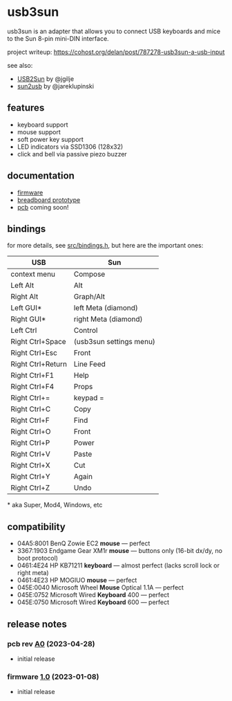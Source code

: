 usb3sun
=======

usb3sun is an adapter that allows you to connect USB keyboards and mice to the Sun 8-pin mini-DIN interface.

project writeup: <https://cohost.org/delan/post/787278-usb3sun-a-usb-input>

see also:

* [USB2Sun](https://github.com/jgilje/USB2Sun) by @jgilje
* [sun2usb](https://github.com/jareklupinski/sun2usb) by @jareklupinski

features
--------

* keyboard support
* mouse support
* soft power key support
* LED indicators via SSD1306 (128x32)
* click and bell via passive piezo buzzer

documentation
-------------

* [firmware](doc/firmware.md)
* [breadboard prototype](doc/prototype.md)
* [pcb](hardware/pcb) coming soon!

bindings
--------

for more details, see [src/bindings.h](src/bindings.h), but here are the important ones:

| USB               | Sun                     |
|-------------------|-------------------------|
| context menu      | Compose                 |
| Left Alt          | Alt                     |
| Right Alt         | Graph/Alt               |
| Left GUI*         | left Meta (diamond)     |
| Right GUI*        | right Meta (diamond)    |
| Left Ctrl         | Control                 |
| Right Ctrl+Space  | (usb3sun settings menu) |
| Right Ctrl+Esc    | Front                   |
| Right Ctrl+Return | Line Feed               |
| Right Ctrl+F1     | Help                    |
| Right Ctrl+F4     | Props                   |
| Right Ctrl+=      | keypad =                |
| Right Ctrl+C      | Copy                    |
| Right Ctrl+F      | Find                    |
| Right Ctrl+O      | Front                   |
| Right Ctrl+P      | Power                   |
| Right Ctrl+V      | Paste                   |
| Right Ctrl+X      | Cut                     |
| Right Ctrl+Y      | Again                   |
| Right Ctrl+Z      | Undo                    |

\* aka Super, Mod4, Windows, etc

compatibility
-------------

- 04A5:8001 BenQ Zowie EC2 **mouse** — perfect
- 3367:1903 Endgame Gear XM1r **mouse** — buttons only (16-bit dx/dy, no boot protocol)
- 0461:4E24 HP KB71211 **keyboard** — almost perfect (lacks scroll lock or right meta)
- 0461:4E23 HP MOGIUO **mouse** — perfect
- 045E:0040 Microsoft Wheel **Mouse** Optical 1.1A — perfect
- 045E:0752 Microsoft Wired **Keyboard** 400 — perfect
- 045E:0750 Microsoft Wired **Keyboard** 600 — perfect

release notes
-------------

### pcb rev [A0](https://github.com/delan/usb3sun/releases/tag/A0) (2023-04-28)

* initial release

### firmware [1.0](https://github.com/delan/usb3sun/releases/tag/1.0) (2023-01-08)

* initial release

